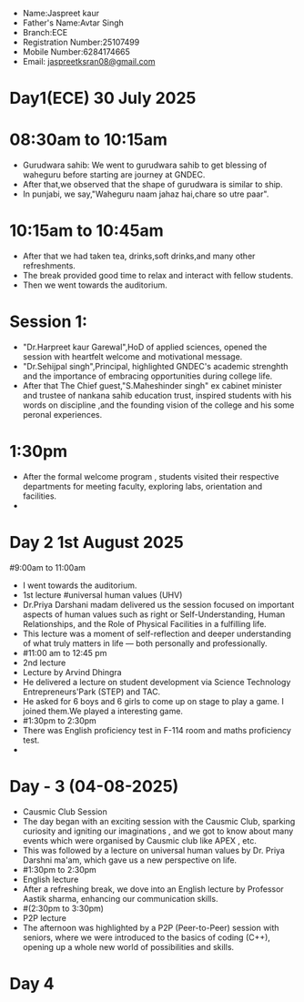 - Name:Jaspreet kaur
- Father's Name:Avtar Singh
- Branch:ECE
- Registration Number:25107499
- Mobile Number:6284174665
- Email: jaspreetksran08@gmail.com
# Day1(ECE) 30 July 2025


# 08:30am to 10:15am
- Gurudwara sahib: We went to gurudwara sahib to get blessing of waheguru before starting are journey at GNDEC. 
- After that,we observed that the shape of gurudwara is similar to ship.
- In punjabi, we say,"Waheguru naam jahaz hai,chare so utre paar".

# 10:15am to 10:45am

- After that we had taken tea, drinks,soft drinks,and many other refreshments.
- The break provided good time to relax and interact with fellow students.
- Then we went towards the auditorium.

# Session 1:

- "Dr.Harpreet kaur Garewal",HoD of applied sciences, opened the session with heartfelt welcome and motivational message. 
- "Dr.Sehijpal singh",Principal, highlighted GNDEC's academic strenghth and the importance of embracing opportunities during college life. 
- After that The Chief guest,"S.Maheshinder singh" ex cabinet minister and trustee of nankana sahib education trust, inspired students with his words on discipline ,and the founding vision of the college and his some peronal experiences.


# 1:30pm

- After the formal welcome program , students visited their respective departments for meeting faculty, exploring labs, orientation and facilities.
- 
# Day 2 1st August 2025

#9:00am to 11:00am
- I went towards the auditorium.
- 1st lecture
#universal human values (UHV)
- Dr.Priya Darshani madam delivered us the session focused on important aspects of human values such as right or Self-Understanding, Human Relationships, and the Role of Physical Facilities in a fulfilling life.
- This lecture was a moment of self-reflection and deeper understanding of what truly matters in life — both personally and professionally.
- #11:00 am to 12:45 pm
- 2nd lecture
- Lecture by Arvind Dhingra
- He delivered a lecture on student development via Science Technology Entrepreneurs'Park (STEP) and TAC.
- He asked for 6 boys and 6 girls to come up on stage to play a game. I joined them.We played a interesting game.
- #1:30pm to 2:30pm
- There was English proficiency test in F-114 room and maths proficiency test.
-
# Day - 3 (04-08-2025)
- Causmic Club Session
- The day began with an exciting session with the Causmic Club, sparking curiosity and igniting our imaginations , and we got to know about many events which were organised by Causmic club like APEX , etc.
-  This was followed by a lecture on universal human values by Dr. Priya Darshni ma'am, which gave us a new perspective on life.
- #1:30pm to 2:30pm
- English lecture  
- After a refreshing break, we dove into an English lecture by Professor Aastik sharma, enhancing our communication skills.
- #(2:30pm to 3:30pm)
- P2P lecture
- The afternoon was highlighted by a P2P (Peer-to-Peer) session with seniors, where we were introduced to the basics of coding (C++), opening up a whole new world of possibilities and skills.
# Day 4
